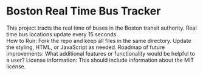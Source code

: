 # Boston Real Time Bus Tracker
This project tracts the real time of buses in the Boston transit authority. Real time bus locations update every 15 seconds.  
How to Run: Fork the repo and keep all files in the same directory. Update the styling, HTML, or JavaScript as needed.
Roadmap of future improvements: What additional features or functionality would be helpful to a user? 
License information: This should include information about the MIT license. 
